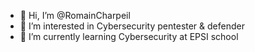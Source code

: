 - 👋 Hi, I’m @RomainCharpeil
- 👀 I’m interested in Cybersecurity pentester & defender
- 🌱 I’m currently learning Cybersecurity at EPSI school

<!---
RomainCharpeil/RomainCharpeil is a ✨ special ✨ repository because its `README.md` (this file) appears on your GitHub profile.
You can click the Preview link to take a look at your changes.
--->
